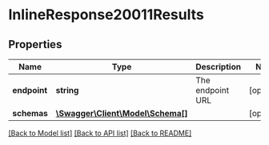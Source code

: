 # InlineResponse20011Results

## Properties
Name | Type | Description | Notes
------------ | ------------- | ------------- | -------------
**endpoint** | **string** | The endpoint URL | [optional] 
**schemas** | [**\Swagger\Client\Model\Schema[]**](Schema.md) |  | [optional] 

[[Back to Model list]](../../README.md#documentation-for-models) [[Back to API list]](../../README.md#documentation-for-api-endpoints) [[Back to README]](../../README.md)

